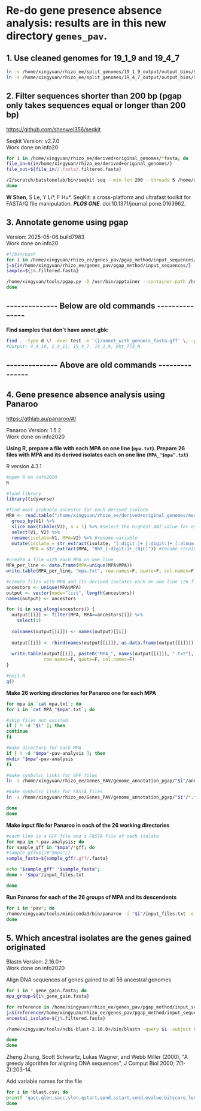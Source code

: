 # Re-do gene presence absence analysis: results are in this new directory ``genes_pav``.

## 1. Use cleaned genomes for 19_1_9 and 19_4_7

```bash
ln -s /home/xingyuan/rhizo_ee/split_genomes/19_1_9_output/output_bins/SemiBin_0.fa 19_1_9_SemiBin_0.fasta
ln -s /home/xingyuan/rhizo_ee/split_genomes/19_4_7_output/output_bins/SemiBin_1.fa 19_4_7_SemiBin_1.fasta
```

## 2. Filter sequences shorter than 200 bp (pgap only takes sequences equal or longer than 200 bp)
https://github.com/shenwei356/seqkit

Seqkit Version: v2.7.0 <br>
Work done on info20

```bash
for i in /home/xingyuan/rhizo_ee/derived+original_genomes/*fasta; do
file_in=${i#/home/xingyuan/rhizo_ee/derived+original_genomes/}
file_out=${file_in//.fasta/.filtered.fasta}

/2/scratch/batstonelab/bin/seqkit seq --min-len 200 --threads 5 /home/xingyuan/rhizo_ee/derived+original_genomes/"$file_in" > /home/xingyuan/rhizo_ee/genes_pav/pgap_method/input_sequences/"$file_out"
done
```

**W Shen**, S Le, Y Li*, F Hu*. SeqKit: a cross-platform and ultrafast toolkit for FASTA/Q file manipulation. ***PLOS ONE***. doi:10.1371/journal.pone.0163962.

## 3. Annotate genome using pgap

Version: 2025-05-06.build7983 <br>
Work done on info20

```bash
#!/bin/bash
for i in /home/xingyuan/rhizo_ee/genes_pav/pgap_method/input_sequences/*.filtered.fasta; do
j=${i#/home/xingyuan/rhizo_ee/genes_pav/pgap_method/input_sequences/}
sample=${j%.filtered.fasta}

/home/xingyuan/tools/pgap.py -D /usr/bin/apptainer --container-path /home/xingyuan/tools/pgap_2025-05-06.build7983.sif --report-usage-false -o "$sample" --prefix "$sample" -g "$i" -s "Rhizobium leguminosarum" --cpu 6 --no-self-update
done
```

## -------------- Below are old commands ---------------

**Find samples that don't have annot.gbk:**
```bash
find . -type d \! -exec test -e '{}/annot_with_genomic_fasta.gff' \; -print
#Output: 4_4_10, 2_4_11, 19_4_7, 19_1_9, Rht_773_N
```

## -------------- Above are old commands ---------------

## 4. Gene presence absence analysis using Panaroo
https://gthlab.au/panaroo/#/

Panaroo Version: 1.5.2 <br>
Work done on info2020

**Using R, prepare a file with each MPA on one line (``mpa.txt``). Prepare 26 files with MPA and its derived isolates each on one line (``MPA_"$mpa".txt``)**

R version 4.3.1
```r
#open R on info2020
R

#load library
library(tidyverse)

#find most probable ancestor for each derived isolate
MPA <- read.table("/home/xingyuan/rhizo_ee/derived+original_genomes/most_prob_ancestors.txt") %>%
  group_by(V1) %>%
  slice_max(tibble(V3), n = 1) %>% #select the highest ANI value for each derived isolate
  select(V1, V2) %>%
  rename(isolate=V1, MPA=V2) %>% #rename variable
  mutate(isolate = str_extract(isolate, "[:digit:]+_[:digit:]+_[:alnum:]+"),
         MPA = str_extract(MPA, "Rht_[:digit:]+_(N|C)")) #rename strain name

#create a file with each MPA on one line
MPA_per_line <- data.frame(MPA=unique(MPA$MPA))
write.table(MPA_per_line, "mpa.txt", row.names=F, quote=F, col.names=F)

#create files with MPA and its derived isolates each on one line (26 files total)
ancestors <- unique(MPA$MPA)
output <- vector(mode="list", length(ancestors))
names(output) <- ancestors

for (i in seq_along(ancestors)) {
  output[[i]] <- filter(MPA, MPA==ancestors[i]) %>%
    select(1) 
  
  colnames(output[[i]]) <- names(output)[[i]]
  
  output[[i]] <- rbind(names(output[[i]]), as.data.frame(output[[i]]))
  
  write.table(output[[i]], paste0("MPA_", names(output[[i]]), ".txt"),
              row.names=F, quote=F, col.names=F)
}

#exit R
q()
```

**Make 26 working directories for Panaroo one for each MPA**

```bash
for mpa in `cat mpa.txt`; do
for i in `cat MPA_"$mpa".txt`; do

#skip files not existed
if [ ! -d "$i" ]; then
continue
fi

#make directory for each MPA
if [ ! -d "$mpa"-pav-analysis ]; then
mkdir "$mpa"-pav-analysis
fi

#make symbolic links for GFF files
ln -s /home/xingyuan/rhizo_ee/Genes_PAV/genome_annotation_pgap/"$i"/annot_with_genomic_fasta.gff "$mpa"-pav-analysis/"$i".gff

#make symbolic links for FASTA files
ln -s /home/xingyuan/rhizo_ee/Genes_PAV/genome_annotation_pgap/"$i"/*.filtered.fasta "$mpa"-pav-analysis/"$i".fasta

done
done
```


**Make input file for Panaroo in each of the 26 working directories**

```bash
#each line is a GFF file and a FASTA file of each isolate
for mpa in *-pav-analysis; do
for sample_gff in "$mpa"/*gff; do
#sample_gff=${i#"$mpa"/}
sample_fasta=${sample_gff/.gff/.fasta}

echo "$sample_gff" "$sample_fasta";
done > "$mpa"/input_files.txt

done
```

**Run Panaroo for each of the 26 groups of MPA and its descendents**

```bash
for i in *pav*; do
/home/xingyuan/tools/miniconda3/bin/panaroo -i "$i"/input_files.txt -o "$i"/panaroo_results --clean-mode strict --remove-invalid-genes --merge_paralogs
done
```

## 5. Which ancestral isolates are the genes gained originated

Blastn Version: 2.16.0+ <br>
Work done on info2020

Align DNA sequences of genes gained to all 56 ancestral genomes
```bash
for i in *_gene_gain.fasta; do
mpa_group=${i%_gene_gain.fasta}

for reference in /home/xingyuan/rhizo_ee/genes_pav/pgap_method/input_sequences/Rht*; do
j=${reference#/home/xingyuan/rhizo_ee/genes_pav/pgap_method/input_sequences/}
ancestal_isolate=${j%.filtered.fasta}

/home/xingyuan/tools/ncbi-blast-2.16.0+/bin/blastn -query $i -subject $reference -outfmt "10 qacc qlen sacc slen qstart qend sstart send evalue bitscore length pident nident mismatch gapopen gaps sstrand qcovs qcovhsp qcovus" > MPA_"$mpa_group"_subject_"$ancestal_isolate"_blast.csv

done
done
```
Zheng Zhang, Scott Schwartz, Lukas Wagner, and Webb Miller (2000), "A greedy algorithm for aligning DNA sequences", J Comput Biol 2000; 7(1-2):203-14.

Add variable names for the file
```bash
for i in *blast.csv; do
printf 'qacc,qlen,sacc,slen,qstart,qend,sstart,send,evalue,bitscore,length,pident,nident,mismatch,gapopen,gaps,sstrand,qcovs,qcovhsp,qcovus\n' | cat - $i > temp && mv -f temp $i
done
```
